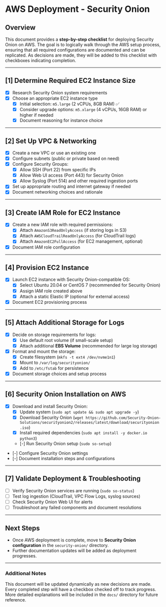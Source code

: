 # AWS Deployment - Security Onion

## Overview
This document provides a **step-by-step checklist** for deploying Security Onion on AWS. The goal is to logically walk through the AWS setup process, ensuring that all required configurations are documented and can be replicated. As decisions are made, they will be added to this checklist with checkboxes indicating completion.

---

## [1] Determine Required EC2 Instance Size
- [X] Research Security Onion system requirements
- [X] Choose an appropriate EC2 instance type
  - [X] Initial selection: `m5.large` (2 vCPUs, 8GB RAM) ✅
  - [X] Consider upgrade options: `m5.xlarge` (4 vCPUs, 16GB RAM) or higher if needed
  - [X] Document reasoning for instance choice

---

## [2] Set Up VPC & Networking
- [X] Create a new VPC or use an existing one
- [X] Configure subnets (public or private based on need)
- [X] Configure Security Groups:
  - [X] Allow SSH (Port 22) from specific IPs
  - [X] Allow Web UI access (Port 443) for Security Onion
  - [X] Allow Syslog (Port 514) and other required ingestion ports
- [X] Set up appropriate routing and internet gateway if needed
- [X] Document networking choices and rationale

---

## [3] Create IAM Role for EC2 Instance
- [X] Create a new IAM role with required permissions:
  - [X] Attach `AmazonS3ReadOnlyAccess` (if storing logs in S3)
  - [X] Attach `AWSCloudTrailReadOnlyAccess` (for CloudTrail logs)
  - [X] Attach `AmazonEC2FullAccess` (for EC2 management, optional)
- [X] Document IAM role configuration

---

## [4] Provision EC2 Instance
- [X] Launch EC2 instance with Security Onion-compatible OS:
  - [X] Select Ubuntu 20.04 or CentOS 7 (recommended for Security Onion)
  - [X] Assign IAM role created above
  - [X] Attach a static Elastic IP (optional for external access)
- [X] Document EC2 provisioning process

---

## [5] Attach Additional Storage for Logs
- [X] Decide on storage requirements for logs:
  - [X] Use default root volume (if small-scale setup)
  - [X] Attach additional **EBS Volume** (recommended for large log storage)
- [X] Format and mount the storage:
  - [X] Create filesystem (`mkfs -t ext4 /dev/nvme1n1`)
  - [X] Mount to `/var/log/securityonion/`
  - [X] Add to `/etc/fstab` for persistence
- [X] Document storage choices and setup process

---

## [6] Security Onion Installation on AWS
- [X] Download and install Security Onion:
  - [X] Update system (`sudo apt update && sudo apt upgrade -y`)
  - [X] Download Security Onion (`wget https://github.com/Security-Onion-Solutions/securityonion2/releases/latest/download/securityonion.iso`)
  - [X] Install required dependencies (`sudo apt install -y docker.io python3`)
  - [-] Run Security Onion setup (`sudo so-setup`)
- [-] Configure Security Onion settings
- [-] Document installation steps and configurations

---

## [7] Validate Deployment & Troubleshooting
- [ ] Verify Security Onion services are running (`sudo so-status`)
- [ ] Test log ingestion (CloudTrail, VPC Flow Logs, syslog sources)
- [ ] Check Security Onion Web UI for alerts
- [ ] Troubleshoot any failed components and document resolutions

---

## **Next Steps**
- Once AWS deployment is complete, move to **Security Onion configuration** in the `security-onion/` directory.
- Further documentation updates will be added as deployment progresses.

---

### **Additional Notes**
This document will be updated dynamically as new decisions are made. Every completed step will have a checkbox checked off to track progress. More detailed explanations will be included in the `docs/` directory for future reference.



